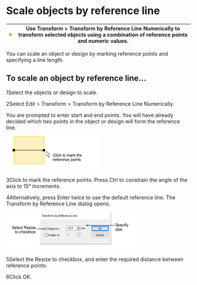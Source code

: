 # Scale objects by reference line

| ![TransformByReferenceLineNumerically.png](assets/TransformByReferenceLineNumerically.png) | Use Transform > Transform by Reference Line Numerically to transform selected objects using a combination of reference points and numeric values. |
| ------------------------------------------------------------------------------------------ | ------------------------------------------------------------------------------------------------------------------------------------------------- |

You can scale an object or design by marking reference points and specifying a line length.

## To scale an object by reference line...

1Select the objects or design to scale.

2Select Edit > Transform > Transform by Reference Line Numerically.

You are prompted to enter start and end points. You will have already decided which two points in the object or design will form the reference line.

![transform00032.png](assets/transform00032.png)

3Click to mark the reference points. Press Ctrl to constrain the angle of the axis to 15° increments.

4Alternatively, press Enter twice to use the default reference line. The Transform by Reference Line dialog opens.

![TransformResize.png](assets/TransformResize.png)

5Select the Resize to checkbox, and enter the required distance between reference points.

6Click OK.
